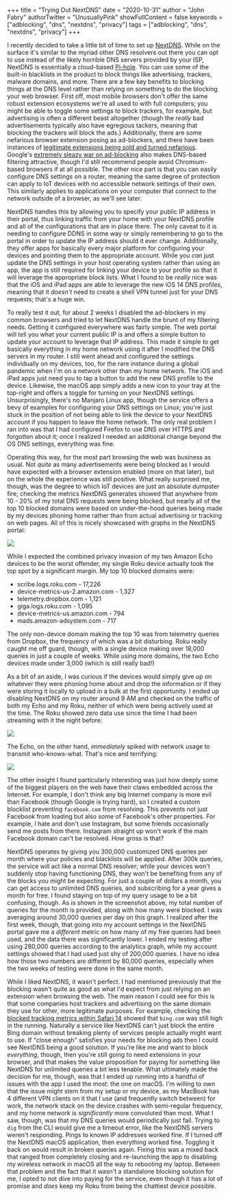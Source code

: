+++
title = "Trying Out NextDNS"
date = "2020-10-31"
author = "John Fabry"
authorTwitter = "UnusuallyPink"
showFullContent = false
keywords = ["adblocking", "dns", "nextdns", "privacy"]
tags = ["adblocking", "dns", "nextdns", "privacy"]
+++

I recently decided to take a little bit of time to set up [NextDNS](https://nextdns.io/). While on the surface it's similar to the myriad other DNS resolvers out there you can opt to use instead of the likely horrible DNS servers provided by your ISP, NextDNS is essentially a cloud-based [Pi-hole](https://pi-hole.net/). You can use some of the built-in blacklists in the product to block things like advertising, trackers, malware domains, and more. There are a few key benefits to blocking things at the DNS level rather than relying on something to do the blocking your web browser. First off, most mobile browsers don't offer the same robust extension ecosystems we're all used to with full computers; you might be able to toggle some settings to block trackers, for example, but advertising is often a different beast altogether (though the _really_ bad advertisements typically also have egregious tackers, meaning that blocking the trackers will block the ads.) Additionally, there are some nefarious browser extension posing as ad-blockers, and there have been instances of [legitimate extensions being sold and turned nefarious](https://arstechnica.com/information-technology/2020/10/popular-chromium-ad-blockers-caught-stealing-user-data-and-accessing-accounts/). Google's [extremely sleazy war on ad-blocking](https://9to5google.com/2019/01/22/google-chrome-break-ad-blockers/) also makes DNS-based filtering attractive, though I'd still recommend people avoid Chromium-based browsers if at all possible. The other nice part is that you can easily configure DNS settings on a router, meaning the same degree of protection can apply to IoT devices with no accessible network settings of their own. This similarly applies to applications on your computer that connect to the network outside of a browser, as we'll see later.

NextDNS handles this by allowing you to specify your public IP address in their portal, thus linking traffic from your home with your NextDNS profile and all of the configurations that are in place there. The only caveat to it is needing to configure DDNS in some way or simply remembering to go to the portal in order to update the IP address should it ever change. Additionally, they offer apps for basically every major platform for configuring your devices and pointing them to the appropriate account. While you _can_ just update the DNS settings in your host operating system rather than using an app, the app is still required for linking your device to your profile so that it will leverage the appropriate block lists. What I found to be _really_ nice was that the iOS and iPad apps are able to leverage the new iOS 14 DNS profiles, meaning that it _doesn't_ need to create a shell VPN tunnel just for your DNS requests; that's a huge win.

To really test it out, for about 2 weeks I disabled the ad-blockers in my common browsers and tried to let NextDNS handle the brunt of my filtering needs. Getting it configured everywhere was fairly simple. The web portal will tell you what your current public IP is and offers a simple button to update your account to leverage that IP address. This made it simple to get basically everything in my home network using it after I modified the DNS servers in my router. I still went ahead and configured the settings individually on my devices, too, for the rare instance during a global pandemic when I'm on a network other than my home network. The iOS and iPad apps just need you to tap a button to add the new DNS profile to the device. Likewise, the macOS app simply adds a new icon to your tray at the top-right and offers a toggle for turning on your NextDNS settings. Unsurprisingly, there's no Manjaro Linux app, though the service offers a bevy of examples for configuring your DNS settings on Linux; you're just stuck in the position of not being able to link the device to your NextDNS account if you happen to leave the home network. The only real problem I ran into was that I had configured Firefox to use DNS over HTTPS and forgotten about it; once I realized I needed an additional change beyond the OS DNS settings, everything was fine.

Operating this way, for the most part browsing the web was business as usual. Not _quite_ as many advertisements were being blocked as I would have expected with a browser extension enabled (more on that later), but on the whole the experience was still positive. What really surprised me, though, was the degree to which IoT devices are just an absolute dumpster fire; checking the metrics NextDNS generates showed that anywhere from 10 - 20% of my total DNS requests were being blocked, but nearly all of the top 10 blocked domains were based on under-the-hood queries being made by my devices phoning home rather than from actual advertising or tracking on web pages. All of this is nicely showcased with graphs in the NextDNS portal:

![](/images/next_dns_graphs-1024x403.png)

While I expected the combined privacy invasion of my two Amazon Echo devices to be the worst offender, my single Roku device actually took the top spot by a significant margin. My top 10 blocked domains were:

- scribe.logs.roku.com - 17,226
- device-metrics-us-2.amazon.com - 1,327
- telemetry.dropbox.com - 1,121
- giga.logs.roku.com - 1,095
- device-metrics-us.amazon.com - 794
- mads.amazon-adsystem.com - 717

The only non-device domain making the top 10 was from telemetry queries from Dropbox, the frequency of which was a bit disturbing. Roku really caught me off guard, though, with a single device making over 18,000 queries in just a couple of weeks. While using more domains, the two Echo devices made under 3,000 (which is still really bad!)

As a bit of an aside, I was curious if the devices would simply give up on whatever they were phoning home about and drop the information or if they were storing it locally to upload in a bulk at the first opportunity. I ended up disabling NextDNS on my router around 9 AM and checked on the traffic of both my Echo and my Roku, neither of which were being actively used at the time. The Roku showed zero data use since the time I had been streaming with it the night before:

![](/images/roku_wifi_small.jpg)

The Echo, on the other hand, _immediately_ spiked with network usage to transmit who-knows-what. That's nice and terrifying:

![](/images/echo_wifi_small.jpg)

The other insight I found particularly interesting was just how deeply some of the biggest players on the web have their claws embedded across the Internet. For example, I don't think any big Internet company is more evil than Facebook (though Google is trying hard), so I created a custom blocklist preventing `facebook.com` from resolving. This prevents not just Facebook from loading but also some of Facebook's other properties. For example, I hate and don't use Instagram, but some friends occasionally send me posts from there. Instagram straight up won't work if the main Facebook domain can't be resolved. How gross is that?

NextDNS operates by giving you 300,000 customized DNS queries per month where your policies and blacklists will be applied. After 300k queries, the service will act like a normal DNS resolver; while your devices won't suddenly stop having functioning DNS, they won't be benefiting from any of the blocks you might be expecting. For just a couple of dollars a month, you can get access to unlimited DNS queries, and subscribing for a year gives a month for free. I found staying on top of my query usage to be a bit confusing, though. As is shown in the screenshot above, my total number of queries for the month is provided, along with how many were blocked. I was averaging around 30,000 queries per day on this graph. I realized after the first week, though, that going into my account settings in the NextDNS portal gave me a _different_ metric on how many of my free queries had been used, and the data there was significantly lower. I ended my testing after using 280,000 queries according to the analytics graph, while my account settings showed that I had used just shy of 200,000 queries. I have no idea how those two numbers are different by 80,000 queries, especially when the two weeks of testing were done in the same month.

While I liked NextDNS, it wasn't perfect. I had mentioned previously that the blocking wasn't quite as good as what I'd expect from just relying on an extension when browsing the web. The main reason I could see for this is that some companies host trackers and advertising on the same domain they use for other, more legitimate purposes. For example, checking the [blocked tracking metrics within Safari 14](https://unusually.pink/safari-14/) showed that `bing.com` was still high in the running. Naturally a service like NextDNS can't just block the entire Bing domain without breaking plenty of services people actually might want to use. If "close enough" satisfies your needs for blocking ads then I could see NextDNS being a good solution. If you're like me and want to block _everything_, though, then you're still going to need extensions in your browser, and that makes the value proposition for paying for something like NextDNS for unlimited queries a bit less tenable. What ultimately made the decision for me, though, was that I ended up running into a handful of issues with the app I used the most: the one on macOS. I'm willing to own that the issue might stem from my setup or my device, as my MacBook has 4 different VPN clients on it that I use (and frequently switch between) for work, the network stack on the device crashes with semi-regular frequency, and my home network is _significantly_ more convoluted than most. What I saw, though, was that my DNS queries would periodically just fail. Trying to `dig` from the CLI would give me a timeout error, like the NextDNS servers weren't responding. Pings to known IP addresses worked fine. If I turned off the NextDNS macOS application, then everything worked fine. Toggling it back on would result in broken queries again. Fixing this was a mixed back that ranged from completely closing and re-launching the app to disabling my wireless network in macOS all the way to rebooting my laptop. Between that problem and the fact that it wasn't a standalone blocking solution for me, I opted to not dive into paying for the service, even though it has a lot of promise and _does_ keep my Roku from being the chattiest device possible.
